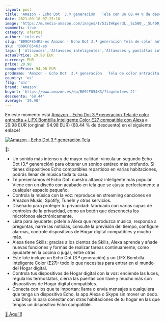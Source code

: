 ```yaml
---
layout: post
title: 'Amazon - Echo Dot  3.ª generación   Tela con un 68.44 % de descuento'
date: 2021-09-18 07:25:16
image: 'https://m.media-amazon.com/images/I/51iIWkperdL._SL500_._SL400_.jpg'
comments: true
category: ofertas
author: 'tole.es'
slug: 'B09CF854K3-es Amazon - Echo Dot 3.ª generación Tela de color antracita +...'
sku: 'B09CF854K3-es'
tags: [ 'Altavoces','Altavoces inteligentes','Altavoces y pantallas inteligentes Echo','Dispositivos Amazon','Dispositivos Amazon y Accesorios','Electrónica','Equipos de audio y Hi-Fi','Paquetes de dispositivos','alexa','amazon', ]
actualPrice: 29.98 EUR
currency: EUR
price: 29.98
comparePrice: 94.98 EUR
prodname: 'Amazon - Echo Dot  3.ª generación   Tela de color antracita + LIFX Bombilla Inteligente Color  E27   compatible con Alexa'
country: 'es'
flag: '🇪🇸'
brand: 'Amazon'
buyurl: 'https://www.amazon.es/dp/B09CF854K3/?tag=tolees-21'
descuento: '68.44'
average: '29.98'
---
```


En este momento está [Amazon - Echo Dot  3.ª generación   Tela de color antracita + LIFX Bombilla Inteligente Color  E27   compatible con Alexa](https://www.amazon.es/dp/B09CF854K3/?tag=tolees-21) a 29.98 EUR (original: 94.98 EUR) (68.44 %  de descuento) en el siguiente enlace!

[![Amazon - Echo Dot  3.ª generación   Tela](https://m.media-amazon.com/images/I/51iIWkperdL._SL500_._SL400_.jpg)](https://www.amazon.es/dp/B09CF854K3/?tag=tolees-21)

🔎:

- Un sonido más intenso y de mayor calidad: vincula un segundo Echo Dot (3.ª generación) para obtener un sonido estéreo más profundo. Si tienes dispositivos Echo compatibles repartidos en varias habitaciones, podrás llenar de música toda tu casa.
- Te presentamos el Echo Dot: nuestro altavoz inteligente más popular. Viene con un diseño con acabado en tela que se ajusta perfectamente a cualquier espacio pequeño.
- Controla la música con la voz: reproduce en streaming canciones en Amazon Music, Spotify, TuneIn y otros servicios.
- Diseñado para proteger tu privacidad: fabricado con varias capas de controles de la privacidad, como un botón que desconecta los micrófonos electrónicamente.
- Lista para ayudarte: pídele a Alexa que reproduzca música, responda a preguntas, narre las noticias, consulte la previsión del tiempo, configure alarmas, controle dispositivos de Hogar digital compatibles y mucho más.
- Alexa tiene Skills: gracias a los cientos de Skills, Alexa aprende y añade nuevas funciones y formas de realizar tareas continuamente, como ayudarte en la cocina o jugar, entre otras.
- Este lote incluye un Echo Dot (3.ª generación) y un LIFX Bombilla Inteligente Color (E27): todo lo que necesitas para entrar en el mundo del Hogar digital.
- Controla tus dispositivos de Hogar digital con la voz: enciende las luces, regula los termostatos, cierra las puertas con llave y mucho más con dispositivos de Hogar digital compatibles.
- Conecta con los que te importan: llama o envía mensajes a cualquiera que tenga un dispositivo Echo, la app Alexa o Skype sin mover un dedo. Usa Drop In para conectar con otras habitaciones de tu hogar en las que tengas un dispositivo Echo compatible.

[🛒 Aquí!!!](https://www.amazon.es/dp/B09CF854K3/?tag=tolees-21)
